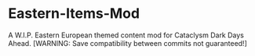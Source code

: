 # Eastern-Items-Mod
A W.I.P. Eastern European themed content mod for Cataclysm Dark Days Ahead. [WARNING: Save compatibility between commits not guaranteed!]